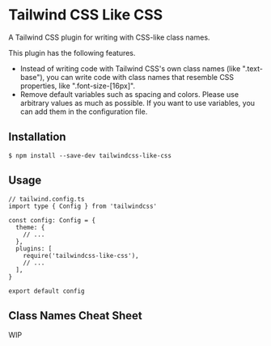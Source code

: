 # Tailwind CSS Like CSS

A Tailwind CSS plugin for writing with CSS-like class names.

This plugin has the following features.

- Instead of writing code with Tailwind CSS's own class names (like ".text-base"), you can write code with class names that resemble CSS properties, like ".font-size-[16px]".
- Remove default variables such as spacing and colors. Please use arbitrary values as much as possible. If you want to use variables, you can add them in the configuration file.

## Installation

```
$ npm install --save-dev tailwindcss-like-css
```

## Usage

```
// tailwind.config.ts
import type { Config } from 'tailwindcss'

const config: Config = {
  theme: {
    // ...
  },
  plugins: [
    require('tailwindcss-like-css'),
    // ...
  ],
}

export default config
```

## Class Names Cheat Sheet

WIP
